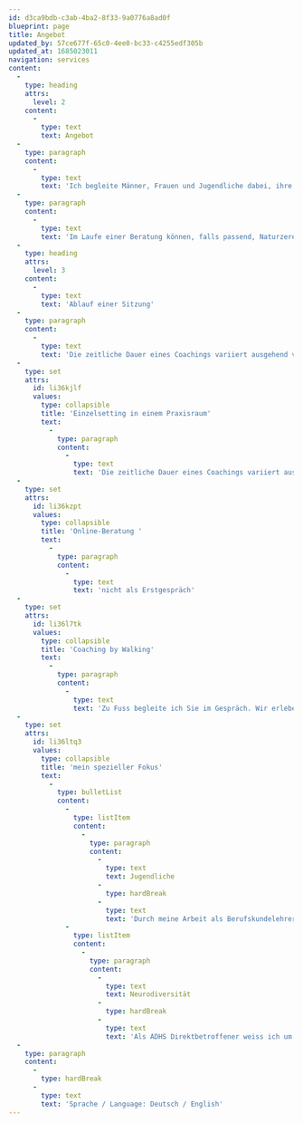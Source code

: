 ```yaml
---
id: d3ca9bdb-c3ab-4ba2-8f33-9a0776a8ad0f
blueprint: page
title: Angebot
updated_by: 57ce677f-65c0-4ee0-bc33-c4255edf305b
updated_at: 1685023011
navigation: services
content:
  -
    type: heading
    attrs:
      level: 2
    content:
      -
        type: text
        text: Angebot
  -
    type: paragraph
    content:
      -
        type: text
        text: 'Ich begleite Männer, Frauen und Jugendliche dabei, ihre Ressourcen zu stärken und Lösungen zu finden. In meiner Arbeit ist es mir wichtig, Menschen darin zu unterstützen in ihre Kraft zu kommen, ihre Ausrichtung zu präzisieren, ihre Rolle im Berufs- und Beziehungsfeld zu sehen und ihre Träume zu verwirklichen.'
  -
    type: paragraph
    content:
      -
        type: text
        text: 'Im Laufe einer Beratung können, falls passend, Naturzeremonien, Rituale für Geburt, Arbeit, Heimat und Tod, Systemische Prozessgestaltung und Aufstellungsarbeit, Visionssuche oder Bricolage stattfinden.'
  -
    type: heading
    attrs:
      level: 3
    content:
      -
        type: text
        text: 'Ablauf einer Sitzung'
  -
    type: paragraph
    content:
      -
        type: text
        text: 'Die zeitliche Dauer eines Coachings variiert ausgehend von Ihren Bedürfnissen, Erwartungen und Voraussetzungen. Möglich sind kurzzeitige Interventionen, wie auch längere Coachingverläufe mit unterschiedlich häufigen Sitzungsfrequenzen.'
  -
    type: set
    attrs:
      id: li36kjlf
      values:
        type: collapsible
        title: 'Einzelsetting in einem Praxisraum'
        text:
          -
            type: paragraph
            content:
              -
                type: text
                text: 'Die zeitliche Dauer eines Coachings variiert ausgehend von Ihren Bedürfnissen, Erwartungen und Voraussetzungen. Möglich sind kurzzeitige Interventionen, wie auch längere Coachingverläufe mit unterschiedlich häufigen Sitzungsfrequenzen.'
  -
    type: set
    attrs:
      id: li36kzpt
      values:
        type: collapsible
        title: 'Online-Beratung '
        text:
          -
            type: paragraph
            content:
              -
                type: text
                text: 'nicht als Erstgespräch'
  -
    type: set
    attrs:
      id: li36l7tk
      values:
        type: collapsible
        title: 'Coaching by Walking'
        text:
          -
            type: paragraph
            content:
              -
                type: text
                text: 'Zu Fuss begleite ich Sie im Gespräch. Wir erleben gemeinsam den Naturraum und das sich verändernde Umfeld. Wir sind in Bewegung und können nach vorne und zurück blicken, Perspektiven wechseln. Beobachtungen unserer Umwelt fliessen in unseren Austausch, unterstützen den Prozess und neue Schritte. Wir nutzen die Natur als Beratungs- und Erfahrungsraum, verlassen für einen Moment den Alltag und können in neue innere Räume blicken.'
  -
    type: set
    attrs:
      id: li36ltq3
      values:
        type: collapsible
        title: 'mein spezieller Fokus'
        text:
          -
            type: bulletList
            content:
              -
                type: listItem
                content:
                  -
                    type: paragraph
                    content:
                      -
                        type: text
                        text: Jugendliche
                      -
                        type: hardBreak
                      -
                        type: text
                        text: 'Durch meine Arbeit als Berufskundelehrer bin ich mit Jugendlichen unterwegs und bin mit ihrer Art, den Sorgen und Problemfeldern bekannt. Aus meiner eigenen Jugend weiss ich um die positiven Auswirkungen von Vertrauen und wie es sich anfühlt, gesehen und gehört zu werden.'
              -
                type: listItem
                content:
                  -
                    type: paragraph
                    content:
                      -
                        type: text
                        text: Neurodiversität
                      -
                        type: hardBreak
                      -
                        type: text
                        text: 'Als ADHS Direktbetroffener weiss ich um die Probleme und Herausforderungen aufgrund von Neurodiversität.'
  -
    type: paragraph
    content:
      -
        type: hardBreak
      -
        type: text
        text: 'Sprache / Language: Deutsch / English'
---
```

